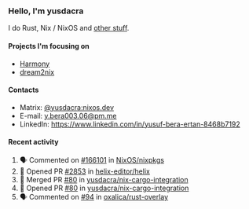 ### Hello, I'm yusdacra

I do Rust, Nix / NixOS and [other stuff](https://yusdacra.gitlab.io/about).

#### Projects I'm focusing on

- [Harmony](https://harmonyapp.io)
- [dream2nix](https://github.com/nix-community/dream2nix)

#### Contacts

- Matrix: [@yusdacra:nixos.dev](https://matrix.to/#/@yusdacra:nixos.dev)
- E-mail: y.bera003.06@pm.me
- LinkedIn: https://www.linkedin.com/in/yusuf-bera-ertan-8468b7192

#### Recent activity

<!--START_SECTION:activity-->
1. 🗣 Commented on [#166101](https://github.com/NixOS/nixpkgs/issues/166101) in [NixOS/nixpkgs](https://github.com/NixOS/nixpkgs)
2. 💪 Opened PR [#2853](https://github.com/helix-editor/helix/pull/2853) in [helix-editor/helix](https://github.com/helix-editor/helix)
3. 🎉 Merged PR [#80](https://github.com/yusdacra/nix-cargo-integration/pull/80) in [yusdacra/nix-cargo-integration](https://github.com/yusdacra/nix-cargo-integration)
4. 💪 Opened PR [#80](https://github.com/yusdacra/nix-cargo-integration/pull/80) in [yusdacra/nix-cargo-integration](https://github.com/yusdacra/nix-cargo-integration)
5. 🗣 Commented on [#94](https://github.com/oxalica/rust-overlay/issues/94) in [oxalica/rust-overlay](https://github.com/oxalica/rust-overlay)
<!--END_SECTION:activity-->

